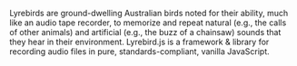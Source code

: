Lyrebirds are ground-dwelling Australian birds noted for their ability, much like an audio tape recorder, to memorize and repeat natural (e.g., the calls of other animals) and artificial (e.g., the buzz of a chainsaw) sounds that they hear in their environment. Lyrebird.js is a framework & library for recording audio files in pure, standards-compliant, vanilla JavaScript.